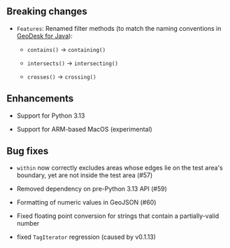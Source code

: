 ## Breaking changes

- `Features`: Renamed filter methods (to match the naming conventions in 
   [GeoDesk for Java](https://docs.geodesk.com/java/queries#spatial-filters)):

  - `contains()` -> `containing()`

  - `intersects()` -> `intersecting()`

  - `crosses()` -> `crossing()`

## Enhancements

- Support for Python 3.13

- Support for ARM-based MacOS (experimental)
 
## Bug fixes

- `within` now correctly excludes areas whose edges lie on 
  the test area's boundary, yet are not inside the test area (#57)
  
- Removed dependency on pre-Python 3.13 API (#59)

- Formatting of numeric values in GeoJSON (#60)

- Fixed floating point conversion for strings that contain
  a partially-valid number 

- fixed `TagIterator` regression (caused by v0.1.13)
